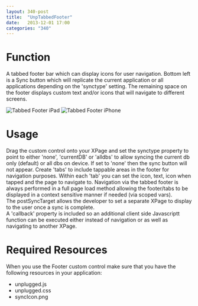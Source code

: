 ```yaml
---
layout: 340-post
title:  "UnpTabbedFooter"
date:   2013-12-01 17:00
categories: "340"
---
```


# Function
A tabbed footer bar which can display icons for user navigation. Bottom left is a Sync button which will replicate the current application or all applications depending on the 'synctype' setting. 
The remaining space on the footer displays custom text and/or icons that will navigate to different screens.

![Tabbed Footer iPad](http://teamstudio.s3.amazonaws.com/images/tabbedfooter-ipad.png)
![Tabbed Footer iPhone](http://teamstudio.s3.amazonaws.com/images/tabbedfooter-iphone.png)

# Usage
Drag the custom control onto your XPage and set the synctype property to point to either 'none', 'currentDB' or 'alldbs' to allow syncing the current db only (default) or all dbs on device. If set to 'none' then the sync button will not appear. 
Create 'tabs' to include tappable areas in the footer for navigation purposes. Within each 'tab' you can set the icon, text, icon when tapped and the page to navigate to. Navigation via the tabbed footer is always performed in a full page load method allowing the footer/tabs to be displayed in a context sensitive manner if needed (via scoped vars).
<br/>
The postSyncTarget allows the developer to set a separate XPage to display to the user once a sync is complete.
<br/>
A 'callback' property is included so an additional client side Javascriptt function can be executed either instead of navigation or as well as navigating to another XPage.

<script src="https://gist.github.com/whitemx/7528015.js"></script>

# Required Resources
When you use the Footer custom control make sure that you have the following resources in your application:
* unplugged.js
* unplugged.css
* syncIcon.png
